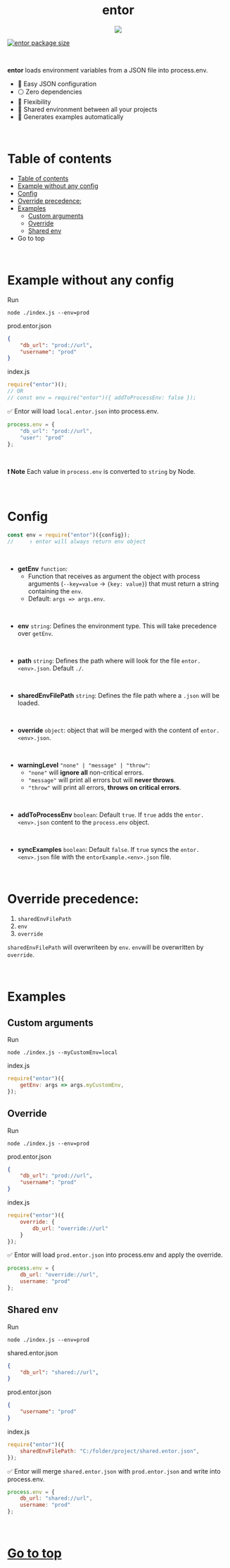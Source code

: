 
<div style="text-align:center">
	<h1> entor </h1>
	<img src="https://i.gyazo.com/0bdbfe268d70a6fc916ef4faa2e6b68d.png">
</div>


[![entor package size](https://packagephobia.com/badge?p=entor)](https://packagephobia.com/result?p=entor)
<!-- [![entor package size minzipped](https://badgen.net/bundlephobia/minzip/entor)](https://badgen.net/bundlephobia/minzip/entor) [![entor dependency count](https://badgen.net/bundlephobia/dependency-count/entor)](https://badgen.net/bundlephobia/dependency-count/entor) -->

<br>

**entor** loads environment variables from a JSON file into process.env.


- 🚀 Easy JSON configuration
- ⚪️ Zero dependencies
- 💪 Flexibility
- 🎎 Shared environment between all your projects
- 🔨 Generates examples automatically



<br>



<!-- TOC ignore:true -->
# Table of contents


<!-- TOC -->

- [Table of contents](#table-of-contents)
- [Example without any config](#example-without-any-config)
- [Config](#config)
- [Override precedence:](#override-precedence)
- [Examples](#examples)
	- [Custom arguments](#custom-arguments)
	- [Override](#override)
	- [Shared env](#shared-env)
- [<a name='table-of-contents'></a>Go to top](#go-to-top)

<!-- /TOC -->



<br>



# Example without any config

Run
```
node ./index.js --env=prod
```

prod.entor.json
```json
{
	"db_url": "prod://url",
	"username": "prod"
}
```

index.js
```js
require("entor")();
// OR
// const env = require("entor")({ addToProcessEnv: false });
```

✅ Entor will load `local.entor.json` into process.env.
```js
process.env = {
	"db_url": "prod://url",
	"user": "prod"
};
```


<br>



**❗ Note**
Each value in `process.env` is converted to `string` by Node.



<br>



# Config

```js
const env = require("entor")({config});
//     ↑ entor will always return env object
```

<br>

- **getEnv** `function`: 
  - Function that receives as argument the object with process arguments (`--key=value` → `{key: value}`) that must return a string containing the `env`.
  - Default: `args => args.env`.
<br>

- **env** `string`: Defines the environment type. This will take precedence over `getEnv`.
<br>

- **path** `string`: Defines the path where will look for the file `entor.<env>.json`. Default `./`.
<br>

- **sharedEnvFilePath** `string`: Defines the file path where a `.json` will be loaded.
<br>

- **override** `object`: object that will be merged with the content of `entor.<env>.json`.
<br>

- **warningLevel** `"none" | "message" | "throw"`:
	- `"none"` will **ignore all** non-critical errors.
	- `"message"` will print all errors but will **never throws**.
	- `"throw"` will print all errors, **throws on critical errors**.
<br>

- **addToProcessEnv** `boolean`: Default `true`. If `true` adds the `entor.<env>.json` content to the `process.env` object.
<br>

- **syncExamples** `boolean`: Default `false`. If `true` syncs the `entor.<env>.json` file with the `entorExample.<env>.json` file.



<br>



# Override precedence:

1. `sharedEnvFilePath`
2. `env`
3. `override`

`sharedEnvFilePath` will overwriteen by `env`.
`env`will be overwritten by `override`.



<br>



# Examples

## Custom arguments

Run
```
node ./index.js --myCustomEnv=local
```

index.js
```js
require("entor")({
	getEnv: args => args.myCustomEnv,
});
```



## Override

Run
```
node ./index.js --env=prod
```

prod.entor.json
```json
{
	"db_url": "prod://url",
	"username": "prod"
}
```

index.js
```js
require("entor")({
	override: {
		db_url: "override://url"
	}
});
```

✅ Entor will load `prod.entor.json` into process.env and apply the override.

```js
process.env = {
	db_url: "override://url",
	username: "prod"
};
```



## Shared env

Run
```
node ./index.js --env=prod
```

shared.entor.json
```json
{
	"db_url": "shared://url",
}
```

prod.entor.json
```json
{
	"username": "prod"
}
```

index.js
```js
require("entor")({
	sharedEnvFilePath: "C:/folder/project/shared.entor.json",
});
```

✅ Entor will merge  `shared.entor.json` with `prod.entor.json` and write into process.env.

```js
process.env = {
	db_url: "shared://url",
	username: "prod"
};
```



<br>



# <a name='table-of-contents'></a>[Go to top](#table-of-contents) 


